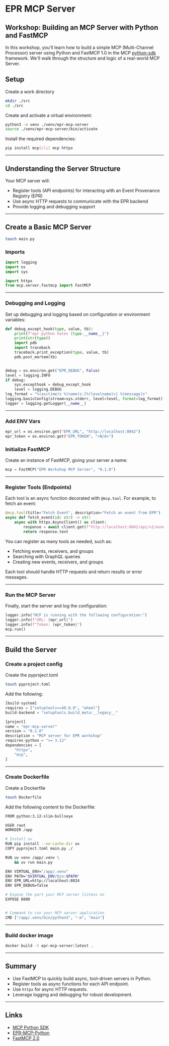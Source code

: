 # EPR MCP Server

## Workshop: Building an MCP Server with Python and FastMCP

In this workshop, you'll learn how to build a simple MCP (Multi-Channel
Processor) server using Python and FastMCP 1.0 in the MCP
[python-sdk](https://github.com/modelcontextprotocol/python-sdk) framework.
We'll walk through the structure and logic of a real-world MCP Server.

## Setup

Create a work directory

```bash
mkdir ./src
cd ./src
```

Create and activate a virtual environment:

```bash
python3 -m venv ./venv/epr-mcp-server
source ./venv/epr-mcp-server/bin/activate
```

Install the required dependencies:

```bash
pip install mcp[cli] mcp httpx
```

---

## Understanding the Server Structure

Your MCP server will:

- Register tools (API endpoints) for interacting with an Event Provenance
  Registry (EPR)
- Use async HTTP requests to communicate with the EPR backend
- Provide logging and debugging support

---

## Create a Basic MCP Server

```bash
touch main.py
```

### Imports

```python
import logging
import os
import sys

import httpx
from mcp.server.fastmcp import FastMCP
```

---

### Debugging and Logging

Set up debugging and logging based on configuration or environment variables:

```python
def debug_except_hook(type, value, tb):
    print(f"epr python hates {type.__name__}")
    print(str(type))
    import pdb
    import traceback
    traceback.print_exception(type, value, tb)
    pdb.post_mortem(tb)


debug = os.environ.get("EPR_DEBUG", False)
level = logging.INFO
if debug:
    sys.excepthook = debug_except_hook
    level = logging.DEBUG
log_format = "%(asctime)s %(name)s:[%(levelname)s] %(message)s"
logging.basicConfig(stream=sys.stderr, level=level, format=log_format)
logger = logging.getLogger(__name__)
```

---

### Add ENV Vars

```bash
epr_url = os.environ.get("EPR_URL", "http://localhost:8042")
epr_token = os.environ.get("EPR_TOKEN", "<N/A>")
```

### Initialize FastMCP

Create an instance of FastMCP, giving your server a name:

```python
mcp = FastMCP("EPR Workshop MCP Server", "0.1.0")
```

---

### Register Tools (Endpoints)

Each tool is an async function decorated with `@mcp.tool`. For example, to fetch
an event:

```python
@mcp.tool(title="Fetch Event", description="Fetch an event from EPR")
async def fetch_event(id: str) -> str:
    async with httpx.AsyncClient() as client:
        response = await client.get(f"http://localhost:8042/api/v1/events/{id}")
        return response.text
```

You can register as many tools as needed, such as:

- Fetching events, receivers, and groups
- Searching with GraphQL queries
- Creating new events, receivers, and groups

Each tool should handle HTTP requests and return results or error messages.

---

### Run the MCP Server

Finally, start the server and log the configuration:

```python
logger.info("MCP is running with the following configuration:")
logger.info(f"URL: {epr_url}")
logger.info(f"Token: {epr_token}")
mcp.run()
```

---

## Build the Server

### Create a project config

Create the pyproject.toml

```bash
touch pyproject.toml
```

Add the following:

```python
[build-system]
requires = ["setuptools>=40.8.0", "wheel"]
build-backend = "setuptools.build_meta:__legacy__"

[project]
name = "epr-mcp-server"
version = "0.1.0"
description = "MCP server for EPR workshop"
requires-python = ">= 3.12"
dependencies = [
    "httpx",
    "mcp",
]
```

---

### Create Dockerfile

Create a Dockerfile

```bash
touch Dockerfile
```

Add the following content to the Dockerfile:

```bash
FROM python:3.12-slim-bullseye

USER root
WORKDIR /app

# Install uv
RUN pip install --no-cache-dir uv
COPY pyproject.toml main.py ./

RUN uv venv /app/.venv \
    && uv run main.py

ENV VIRTUAL_ENV="/app/.venv"
ENV PATH="$VIRTUAL_ENV/bin:$PATH"
ENV EPR_URL=http://localhost:8024
ENV EPR_DEBUG=false

# Expose the port your MCP server listens on
EXPOSE 8000


# Command to run your MCP server application
CMD ["/app/.venv/bin/python3", "-m", "main"]
```

---

### Build docker image

```bash
docker build -t epr-mcp-server:latest .
```

---

## Summary

- Use FastMCP to quickly build async, tool-driven servers in Python.
- Register tools as async functions for each API endpoint.
- Use `httpx` for async HTTP requests.
- Leverage logging and debugging for robust development.

---

## Links

- [MCP Python SDK](https://github.com/modelcontextprotocol/python-sdk)
- [EPR-MCP-Python](https://github.com/xbcsmith/epr-mcp-python)
- [FastMCP 2.0](https://gofastmcp.com/getting-started/welcome)
